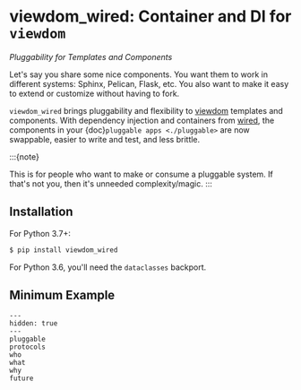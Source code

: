 # viewdom_wired: Container and DI for ``viewdom``

*Pluggability for Templates and Components*

Let's say you share some nice components.
You want them to work in different systems: Sphinx, Pelican, Flask, etc.
You also want to make it easy to extend or customize without having to fork.

`viewdom_wired` brings pluggability and flexibility to [viewdom](https://viewdom.readthedocs.io/en/latest/) templates and components.
With dependency injection and containers from [wired](https://wired.readthedocs.io/en/latest/>), the components in your {doc}`pluggable apps <./pluggable>` are now swappable, easier to write and test, and less brittle.

:::{note}

  This is for people who want to make or consume a pluggable system.
  If that's not you, then it's unneeded complexity/magic.
:::

## Installation

For Python 3.7+:

```bash
$ pip install viewdom_wired
```

For Python 3.6, you'll need the `dataclasses` backport.

## Minimum Example



```{toctree}
---
hidden: true
---
pluggable
protocols
who
what
why
future
```
